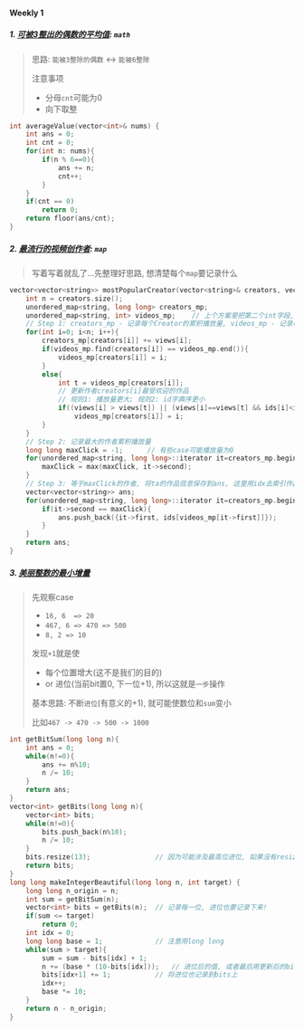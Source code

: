 #### Weekly 1
##### 1. [可被3整出的偶数的平均值](https://leetcode.cn/problems/average-value-of-even-numbers-that-are-divisible-by-three/): `math`

> 思路: `能被3整除的偶数` <-> `能被6整除`
> 
> 注意事项
> - 分母`cnt`可能为0
> - 向下取整

```CPP
int averageValue(vector<int>& nums) {
    int ans = 0;
    int cnt = 0;
    for(int n: nums){
        if(n % 6==0){
            ans += n;
            cnt++;
        }
    }
    if(cnt == 0)
        return 0;
    return floor(ans/cnt);
}
```

##### 2. [最流行的视频创作者](https://leetcode.cn/problems/most-popular-video-creator/): `map`
> 写着写着就乱了...先整理好思路, 想清楚每个`map`要记录什么

```CPP
vector<vector<string>> mostPopularCreator(vector<string>& creators, vector<string>& ids, vector<int>& views) {
    int n = creators.size();
    unordered_map<string, long long> creators_mp;
    unordered_map<string, int> videos_mp;    // 上个方案里把第二个int字段, 保存成pair<string,int>, 但通过idx就可以索引到views和ids
    // Step 1: creators_mp - 记录每个Creator的累积播放量, videos_mp - 记录每个Creator的最大播放量的作品idx
    for(int i=0; i<n; i++){
        creators_mp[creators[i]] += views[i];
        if(videos_mp.find(creators[i]) == videos_mp.end()){
            videos_mp[creators[i]] = i;
        }
        else{
            int t = videos_mp[creators[i]];
            // 更新作者creators[i]最受欢迎的作品
            // 规则1: 播放量更大; 规则2: id字典序更小
            if((views[i] > views[t]) || (views[i]==views[t] && ids[i]<ids[t]))
                videos_mp[creators[i]] = i;
        }
    }
    // Step 2: 记录最大的作者累积播放量
    long long maxClick = -1;      // 有些case可能播放量为0
    for(unordered_map<string, long long>::iterator it=creators_mp.begin(); it!=creators_mp.end(); it++){
        maxClick = max(maxClick, it->second);
    }
    // Step 3: 等于maxClick的作者, 将ta的作品信息保存到ans, 这里用idx去索引作品ID
    vector<vector<string>> ans;
    for(unordered_map<string, long long>::iterator it=creators_mp.begin(); it!=creators_mp.end(); it++){
        if(it->second == maxClick){
            ans.push_back({it->first, ids[videos_mp[it->first]]});
        }
    }
    return ans;
}
```

##### 3. [美丽整数的最小增量](https://leetcode.cn/problems/minimum-addition-to-make-integer-beautiful/)
> 先观察case
> 
> - `16, 6  => 20`
> - `467, 6 => 470 => 500`
> - `8, 2 => 10`
> 
> 发现`+1`就是使
> - 每个位置增大(这不是我们的目的)
> - or 进位(当前bit置0, 下一位+1), 所以这就是`一步`操作
> 
> 基本思路: 不断`进位`(有意义的+1), 就可能使数位和`sum`变小
> 
> 比如`467 -> 470 -> 500 -> 1000`

```CPP
int getBitSum(long long n){
    int ans = 0;
    while(n!=0){
        ans += n%10;
        n /= 10;
    }
    return ans;
}
vector<int> getBits(long long n){
    vector<int> bits;
    while(n!=0){
        bits.push_back(n%10);
        n /= 10;
    }
    bits.resize(13);                // 因为可能涉及最高位进位, 如果没有resize会超过vector索引范围
    return bits;
}
long long makeIntegerBeautiful(long long n, int target) {
    long long n_origin = n;
    int sum = getBitSum(n);
    vector<int> bits = getBits(n);  // 记录每一位, 进位也要记录下来!
    if(sum <= target)
        return 0;
    int idx = 0;
    long long base = 1;             // 注意用long long
    while(sum > target){
        sum = sum - bits[idx] + 1;
        n += (base * (10-bits[idx]));   // 进位后的值, 或者最后用更新后的bits来求新的n
        bits[idx+1] += 1;           // 将进位也记录到bits上
        idx++;
        base *= 10;
    }
    return n - n_origin;
}
```